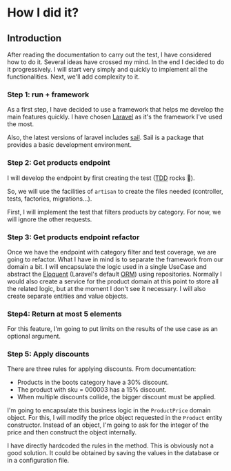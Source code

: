 # How I did it?

## Introduction

After reading the documentation to carry out the test, I have considered how to do it. Several ideas have crossed my mind. In the end I decided to do it progressively. I will start very simply and quickly to implement all the functionalities. Next, we'll add complexity to it.

### Step 1: run + framework

As a first step, I have decided to use a framework that helps me develop the main features quickly. I have chosen [Laravel](https://laravel.com/docs/8.x) as it's the framework I've used the most.

Also, the latest versions of laravel includes [sail](https://laravel.com/docs/8.x/sail). Sail is a package that provides a basic development environment.

### Step 2: Get products endpoint

I will develop the endpoint by first creating the test ([TDD](https://en.wikipedia.org/wiki/Test-driven_development) rocks :metal:).

So, we will use the facilities of `artisan` to create the files needed (controller, tests, factories, migrations...).

First, I will implement the test that filters products by category. For now, we will ignore the other requests.

### Step 3: Get products endpoint refactor

Once we have the endpoint with category filter and test coverage, we are going to refactor. What I have in mind is to separate the framework from our domain a bit. I will encapsulate the logic used in a single UseCase and abstract the [Eloquent](https://laravel.com/docs/8.x/eloquent) (Laravel's default [ORM](https://en.wikipedia.org/wiki/Object%E2%80%93relational_mapping)) using repositories. Normally I would also create a service for the product domain at this point to store all the related logic, but at the moment I don't see it necessary. I will also create separate entities and value objects.

### Step4: Return at most 5 elements

For this feature, I'm going to put limits on the results of the use case as an optional argument.

### Step 5: Apply discounts

There are three rules for applying discounts. From documentation:

- Products in the boots category have a 30% discount.
- The product with sku = 000003 has a 15% discount.
- When multiple discounts collide, the bigger discount must be applied.

I'm going to encapsulate this business logic in the `ProductPrice` domain object. For this, I will modify the price object requested in the `Product` entity constructor. Instead of an object, I'm going to ask for the integer of the price and then construct the object internally. 

I have directly hardcoded the rules in the method. This is obviously not a good solution. It could be obtained by saving the values in the database or in a configuration file.



